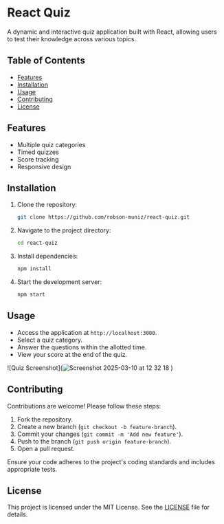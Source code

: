 # React Quiz

A dynamic and interactive quiz application built with React, allowing users to test their knowledge across various topics.

## Table of Contents

- [Features](#features)
- [Installation](#installation)
- [Usage](#usage)
- [Contributing](#contributing)
- [License](#license)

## Features

- Multiple quiz categories
- Timed quizzes
- Score tracking
- Responsive design

## Installation

1. Clone the repository:
   ```bash
   git clone https://github.com/robson-muniz/react-quiz.git
   ```
2. Navigate to the project directory:
   ```bash
   cd react-quiz
   ```
3. Install dependencies:
   ```bash
   npm install
   ```
4. Start the development server:
   ```bash
   npm start
   ```

## Usage

- Access the application at `http://localhost:3000`.
- Select a quiz category.
- Answer the questions within the allotted time.
- View your score at the end of the quiz.

![Quiz Screenshot](![Screenshot 2025-03-10 at 12 32 18](https://github.com/user-attachments/assets/d1d624a8-1bca-4aa2-95ea-4b70afbf14c9)
)

## Contributing

Contributions are welcome! Please follow these steps:

1. Fork the repository.
2. Create a new branch (`git checkout -b feature-branch`).
3. Commit your changes (`git commit -m 'Add new feature'`).
4. Push to the branch (`git push origin feature-branch`).
5. Open a pull request.

Ensure your code adheres to the project's coding standards and includes appropriate tests.

## License

This project is licensed under the MIT License. See the [LICENSE](LICENSE) file for details.
